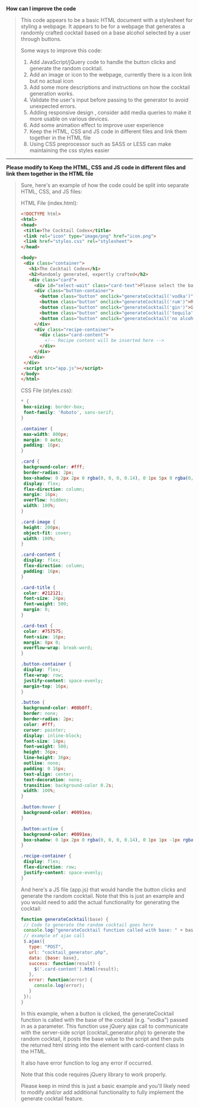 **How can I improve the code**

>This code appears to be a basic HTML document with a stylesheet for styling a webpage. It appears to be for a webpage that generates a randomly crafted cocktail based on a base alcohol selected by a user through buttons.
>
>Some ways to improve this code:
>
>1. Add JavaScript/jQuery code to handle the button clicks and generate the random cocktail.
>2. Add an image or icon to the webpage, currently there is a icon link but no actual icon
>3. Add some more descriptions and instructions on how the cocktail generation works.
>4. Validate the user's input before passing to the generator to avoid unexpected errors.
>5. Adding responsive design , consider add media queries to make it more usable on various devices.
>6. Add some animation effect to improve user experience
>7. Keep the HTML, CSS and JS code in different files and link them together in the HTML file
>8. Using CSS preprocessor such as SASS or LESS can make maintaining the css styles easier

---

**Please modify to Keep the HTML, CSS and JS code in different files and link them together in the HTML file**

>Sure, here's an example of how the code could be split into separate HTML, CSS, and JS files:
>
>HTML File (index.html):
>```html
><!DOCTYPE html>
><html>
><head>
>  <title>The Cocktail Codex</title>
>  <link rel="icon" type="image/png" href="icon.png">
>  <link href="styles.css" rel="stylesheet">
></head>
>
><body>
>  <div class="container">
>    <h1>The Cocktail Codex</h1>
>    <h2>Randomly generated, expertly crafted</h2>
>    <div class="card">
>      <div id="select-wait" class="card-text">Please select the base of your cocktail and wait a few seconds...</div>
>      <div class="button-container">
>        <button class="button" onclick="generateCocktail('vodka')">Vodka</button>
>        <button class="button" onclick="generateCocktail('rum')">Rum</button>
>        <button class="button" onclick="generateCocktail('gin')">Gin</button>
>        <button class="button" onclick="generateCocktail('tequila')">Tequila</button>
>        <button class="button" onclick="generateCocktail('no alcohol')">No Alcohol</button>
>      </div>
>      <div class="recipe-container">
>        <div class="card-content">
>          <!-- Recipe content will be inserted here -->
>        </div>
>      </div>
>    </div>
>  </div>
>  <script src="app.js"></script>
></body>
></html>
>```
>
>CSS File (styles.css):
>
>```css
>* {
>  box-sizing: border-box;
>  font-family: 'Roboto', sans-serif;
>}
>
>.container {
>  max-width: 800px;
>  margin: 0 auto;
>  padding: 16px;
>}
>
>.card {
>  background-color: #fff;
>  border-radius: 2px;
>  box-shadow: 0 2px 2px 0 rgba(0, 0, 0, 0.14), 0 1px 5px 0 rgba(0, 0, 0, 0.12), 0 3px 1px -2px rgba(0, 0, 0, 0.2);
>  display: flex;
>  flex-direction: column;
>  margin: 16px;
>  overflow: hidden;
>  width: 100%;
>}
>
>.card-image {
>  height: 200px;
>  object-fit: cover;
>  width: 100%;
>}
>
>.card-content {
>  display: flex;
>  flex-direction: column;
>  padding: 16px;
>}
>
>.card-title {
>  color: #212121;
>  font-size: 24px;
>  font-weight: 500;
>  margin: 0;
>}
>
>.card-text {
>  color: #757575;
>  font-size: 16px;
>  margin: 8px 0;
>  overflow-wrap: break-word;
>}
>
>.button-container {
>  display: flex;
>  flex-wrap: row;
>  justify-content: space-evenly;
>  margin-top: 16px;
>}
>
>.button {
>  background-color: #00b0ff;
>  border: none;
>  border-radius: 2px;
>  color: #fff;
>  cursor: pointer;
>  display: inline-block;
>  font-size: 14px;
>  font-weight: 500;
>  height: 36px;
>  line-height: 36px;
>  outline: none;
>  padding: 0 16px;
>  text-align: center;
>  text-decoration: none;
>  transition: background-color 0.2s;
>  width: 100%;
>}
>
>.button:hover {
>  background-color: #0091ea;
>}
>
>.button:active {
>  background-color: #0091ea;
>  box-shadow: 0 1px 2px 0 rgba(0, 0, 0, 0.14), 0 1px 1px -1px rgba(0, 0, 0, 0.12), 0 1px 3px 0 rgba(0, 0, 0, 0.2);
>}
>
>.recipe-container {
>  display: flex;
>  flex-direction: row;
>  justify-content: space-evenly;
>}
>```
>
>And here's a JS file (app.js) that would handle the button clicks and generate the random cocktail. Note that this is just an example and you would need to add the actual functionality for generating the cocktail:
>
>```javascript
>function generateCocktail(base) {
>  // Code to generate the random cocktail goes here
>  console.log("generateCocktail function called with base: " + base);
>  // example of ajax call
>  $.ajax({
>    type: "POST",
>    url: "cocktail_generator.php",
>    data: {base: base},
>    success: function(result) {
>      $('.card-content').html(result);
>    },
>    error: function(error) {
>      console.log(error);
>    }
>  });
>}
>```
>
>In this example, when a button is clicked, the generateCocktail function is called with the base of the cocktail (e.g. "vodka") passed in as a parameter. This function use jQuery ajax call to communicate with the server-side script (cocktail_generator.php) to generate the random cocktail, it posts the base value to the script and then puts the returned html string into the element with card-content class in the HTML.
>
>It also have error function to log any error if occurred.
>
>Note that this code requires jQuery library to work properly.
>
>Please keep in mind this is just a basic example and you'll likely need to modify and/or add additional functionality to fully implement the generate cocktail feature.